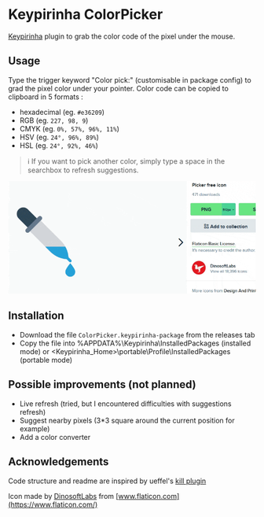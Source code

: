 # Keypirinha ColorPicker
[Keypirinha](http://keypirinha.com/) plugin to grab the color code of the pixel under the mouse.

## Usage

Type the trigger keyword "Color pick:" (customisable in package config) to grad the pixel color under your pointer. Color code can be copied to clipboard in 5 formats :
* hexadecimal (eg. `#e36209`)
* RGB (eg. `227, 98, 9`)
* CMYK (eg. `0%, 57%, 96%, 11%`)
* HSV (eg. `24°, 96%, 89%`)
* HSL (eg. `24°, 92%, 46%`)

> :information_source: If you want to pick another color, simply type a space in the searchbox to refresh suggestions.

![Usage example](usage-example.gif)

## Installation

* Download the file `ColorPicker.keypirinha-package` from the releases tab
* Copy the file into %APPDATA%\Keypirinha\InstalledPackages (installed mode) or <Keypirinha_Home>\portable\Profile\InstalledPackages (portable mode)

## Possible improvements (not planned)
* Live refresh (tried, but I encountered difficulties with suggestions refresh)
* Suggest nearby pixels (3*3 square around the current position for example)
* Add a color converter

## Acknowledgements
Code structure and readme are inspired by ueffel's [kill plugin](https://github.com/ueffel/Keypirinha-Plugin-Kill)

Icon made by [DinosoftLabs](https://www.flaticon.com/authors/dinosoftlabs) from [www.flaticon.com](https://www.flaticon.com/)